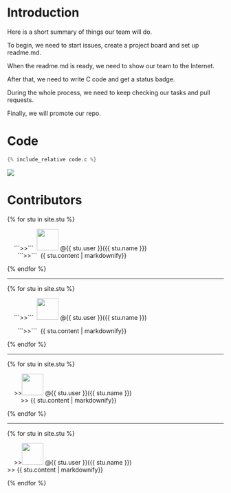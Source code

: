 # Introduction  
Here is a short summary of things our team will do.

To begin, we need to start issues, create a project board and set up readme.md.

When the readme.md is ready, we need to show our team to the Internet.

After that, we need to write C code and get a status badge.

During the whole process, we need to keep checking our tasks and pull requests.

Finally, we will promote our repo.
    
# Code    

```c
{% include_relative code.c %}
```

![](https://github.com/csci3251-2020/project-team-l/workflows/C%2FC++%20CI/badge.svg)

# Contributors

{% for stu in site.stu %}
 <p>&nbsp;&nbsp;&nbsp;&nbsp;```>>```&nbsp;&nbsp;<img src="{{stu.image}}" width="50" height="50" alt>
  @{{ stu.user }}({{ stu.name }})<br />&nbsp;&nbsp;&nbsp;&nbsp;&nbsp;&nbsp;```>>```&nbsp;&nbsp;{{ stu.content | markdownify}}
  </p>
{% endfor %}

---

{% for stu in site.stu %}
 <p>&nbsp;&nbsp;&nbsp;&nbsp;```>>```&nbsp;&nbsp;<img src="{{stu.image}}" width="50" height="50" alt>
  @{{ stu.user }}({{ stu.name }})</p>
  <p>&nbsp;&nbsp;&nbsp;&nbsp;&nbsp;&nbsp;```>>```&nbsp;&nbsp;{{ stu.content | markdownify}}</p>
{% endfor %}

---

{% for stu in site.stu %}
 <p>&nbsp;&nbsp;&nbsp;&nbsp;>><img src="{{stu.image}}" width="50" height="50" alt>
  @{{ stu.user }}({{ stu.name }})<br />&nbsp;&nbsp;&nbsp;&nbsp;&nbsp;&nbsp;&nbsp;&nbsp;>>&nbsp;{{ stu.content | markdownify}}
  </p>
{% endfor %}

---

{% for stu in site.stu %}
 <p>&nbsp;&nbsp;&nbsp;&nbsp;>><img src="{{stu.image}}" width="50" height="50" alt>
  @{{ stu.user }}({{ stu.name }})<br />     >>   {{ stu.content | markdownify}}
  </p>
{% endfor %}

